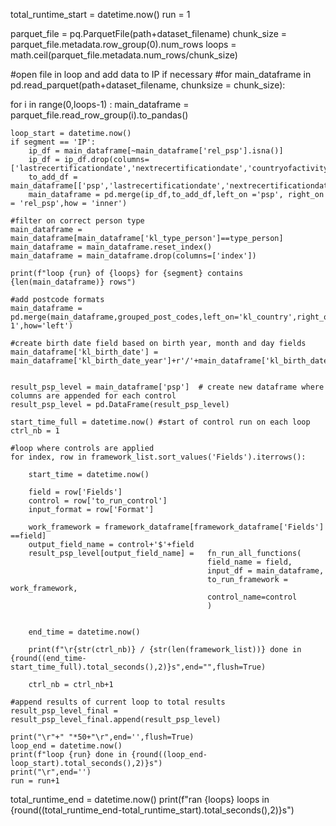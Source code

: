 total_runtime_start = datetime.now()
run = 1

parquet_file = pq.ParquetFile(path+dataset_filename)
chunk_size = parquet_file.metadata.row_group(0).num_rows
loops = math.ceil(parquet_file.metadata.num_rows/chunk_size)


#open file in loop and add data to IP if necessary
#for main_dataframe in pd.read_parquet(path+dataset_filename, chunksize = chunk_size):
    
for i in range(0,loops-1)  :
    main_dataframe = parquet_file.read_row_group(i).to_pandas()
    
    loop_start = datetime.now()
    if segment == 'IP':
        ip_df = main_dataframe[~main_dataframe['rel_psp'].isna()]
        ip_df = ip_df.drop(columns=['lastrecertificationdate','nextrecertificationdate','countryofactivity','sectorofactivity','kycfile_financialsecuritysegmen','party_financialsecuritysegment','party_risklevel','party_undersanction'])
        to_add_df = main_dataframe[['psp','lastrecertificationdate','nextrecertificationdate','countryofactivity','sectorofactivity','kycfile_financialsecuritysegmen','party_financialsecuritysegment','party_risklevel','party_undersanction']]
        main_dataframe = pd.merge(ip_df,to_add_df,left_on ='psp', right_on = 'rel_psp',how = 'inner')
    
    #filter on correct person type
    main_dataframe = main_dataframe[main_dataframe['kl_type_person']==type_person]
    main_dataframe = main_dataframe.reset_index()
    main_dataframe = main_dataframe.drop(columns=['index'])
    
    print(f"loop {run} of {loops} for {segment} contains {len(main_dataframe)} rows")
    
    #add postcode formats
    main_dataframe = pd.merge(main_dataframe,grouped_post_codes,left_on='kl_country',right_on='ISO3166-1',how='left')
    
    #create birth date field based on birth year, month and day fields
    main_dataframe['kl_birth_date'] = main_dataframe['kl_birth_date_year']+r'/'+main_dataframe['kl_birth_date_month']+r'/'+main_dataframe['kl_birth_date_day']
    
    
    result_psp_level = main_dataframe['psp']  # create new dataframe where columns are appended for each control
    result_psp_level = pd.DataFrame(result_psp_level)
     
    start_time_full = datetime.now() #start of control run on each loop
    ctrl_nb = 1
    
    #loop where controls are applied
    for index, row in framework_list.sort_values('Fields').iterrows():
        
        start_time = datetime.now()
        
        field = row['Fields']
        control = row['to_run_control']
        input_format = row['Format']
        
        work_framework = framework_dataframe[framework_dataframe['Fields'] ==field]
        output_field_name = control+'$'+field
        result_psp_level[output_field_name] =   fn_run_all_functions(
                                                field_name = field,
                                                input_df = main_dataframe, 
                                                to_run_framework = work_framework,
                                                control_name=control
                                                )
        

        end_time = datetime.now()
        
        print(f"\r{str(ctrl_nb)} / {str(len(framework_list))} done in {round((end_time-start_time_full).total_seconds(),2)}s",end="",flush=True)
        
        ctrl_nb = ctrl_nb+1
        
    #append results of current loop to total results    
    result_psp_level_final = result_psp_level_final.append(result_psp_level)
    
    print("\r"+" "*50+"\r",end='',flush=True)
    loop_end = datetime.now()
    print(f"loop {run} done in {round((loop_end-loop_start).total_seconds(),2)}s")
    print("\r",end='')
    run = run+1
    
total_runtime_end = datetime.now()
print(f"ran {loops} loops in {round((total_runtime_end-total_runtime_start).total_seconds(),2)}s")
